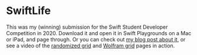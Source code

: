# SwiftLife
This was my (winning) submission for the Swift Student Developer Competition in 2020. Download it and open it in Swift Playgrounds on a Mac or iPad, and page through. Or you can check out [my blog post about it](https://greypatterson.me/2020/06/swift-student-challenge/), or see a video of the [randomized grid](https://www.youtube.com/watch?v=nTaTbvl03HI) and [Wolfram grid](https://youtu.be/DqO49bTmUWs) pages in action.
